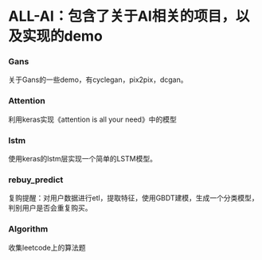# ALL-AI：包含了关于AI相关的项目，以及实现的demo
### Gans
关于Gans的一些demo，有cyclegan，pix2pix，dcgan。
### Attention
利用keras实现《attention is all your need》中的模型
### lstm
使用keras的lstm层实现一个简单的LSTM模型。
### rebuy_predict
复购提醒：对用户数据进行etl，提取特征，使用GBDT建模，生成一个分类模型，判别用户是否会重复购买。
### Algorithm
收集leetcode上的算法题
